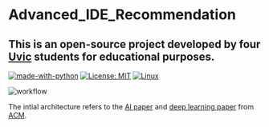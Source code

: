 # Advanced_IDE_Recommendation
## This is an open-source project developed by four [Uvic](https://www.uvic.ca/) students for educational purposes.
[![made-with-python](https://img.shields.io/badge/Made%20with-Python-1f425f.svg)](https://www.python.org/)
   [![License: MIT](https://img.shields.io/badge/License-MIT-yellow.svg)](https://opensource.org/licenses/MIT)
   [![Linux](https://svgshare.com/i/Zhy.svg)](https://www.linux.org/)

![workflow](https://github.com/RoyLQ/Advanced_IDE_Recommendation/blob/roy/SENG480B.png)

The intial architecture refers to the [AI paper](https://dl.acm.org/doi/pdf/10.1145/3292500.3330699) and [deep learning paper](https://dl.acm.org/doi/10.1145/3386164.3389083) from [ACM](https://dl.acm.org/).